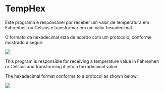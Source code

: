 # TempHex

<p>Este programa e responsável por receber um valor de temperatura em Fahrenheit ou Celsius e transformar em um valor hexadecimal.</p>
<p>O formato da hexadecimal esta de acordo com um protocolo, conforme mostrado a seguir:</p>

<img src="https://uploaddeimagens.com.br/images/004/471/516/original/Screenshot_2023-05-17_at_21.42.09.png?1684370898/"/>

<p>This program is responsible for receiving a temperature value in Fahrenheit or Celsius and transforming it into a hexadecimal value.</p>
<p>The hexadecimal format conforms to a protocol as shown below:</p>

<img src="https://i.postimg.cc/13nBTwM7/Screenshot-2023-05-17-at-21-42-09.png"/>
